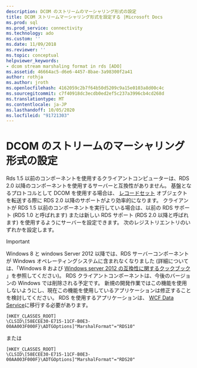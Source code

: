 ```yaml
---
description: DCOM のストリームのマーシャリング形式の設定
title: DCOM ストリームマーシャリング形式を設定する |Microsoft Docs
ms.prod: sql
ms.prod_service: connectivity
ms.technology: ado
ms.custom: ''
ms.date: 11/09/2018
ms.reviewer: ''
ms.topic: conceptual
helpviewer_keywords:
- dcom stream marshaling format in rds [ADO]
ms.assetid: 46664ac5-d6e6-4457-8bae-3a98300f2a41
author: rothja
ms.author: jroth
ms.openlocfilehash: 4162059c2b7f64b50d5209c9a15e0103a8d00c4c
ms.sourcegitcommit: c7f40918dc3ecdb0ed2ef5c237a3996cb4cd268d
ms.translationtype: MT
ms.contentlocale: ja-JP
ms.lasthandoff: 10/05/2020
ms.locfileid: "91721303"
---
```

# <a name="setting-dcom-stream-marshaling-format"></a>DCOM のストリームのマーシャリング形式の設定
Rds 1.5 以前のコンポーネントを使用するクライアントコンピューターは、RDS 2.0 以降のコンポーネントを使用するサーバーと互換性がありません。 基盤となるプロトコルとして DCOM を使用する場合は、 [レコードセット](../../reference/ado-api/recordset-object-ado.md) オブジェクトを転送する際に RDS 2.0 以降のサポートがより効率的になります。 クライアントが RDS 1.5 以前のコンポーネントを実行している場合は、以前の RDS サポート (RDS 1.0 と呼ばれます) または新しい RDS サポート (RDS 2.0 以降と呼ばれます) を使用するようにサーバーを設定できます。 次のレジストリエントリのいずれかを設定します。  
  
> [!IMPORTANT]
>  Windows 8 と windows Server 2012 以降では、RDS サーバーコンポーネントが Windows オペレーティングシステムに含まれなくなりました (詳細については、「Windows 8 および [Windows server 2012 の互換性に関するクックブック](https://www.microsoft.com/download/details.aspx?id=27416) 」を参照してください)。 RDS クライアントコンポーネントは、今後のバージョンの Windows では削除される予定です。 新規の開発作業ではこの機能を使用しないようにし、現在この機能を使用しているアプリケーションは修正することを検討してください。 RDS を使用するアプリケーションは、 [WCF Data Service](/dotnet/framework/wcf/)に移行する必要があります。  
  
```console
[HKEY_CLASSES_ROOT]  
\CLSID\[58ECEE30-E715-11CF-B0E3-00AA003F000F}\ADTGOptions]"MarshalFormat"="RDS10"  
```  
  
 または  
  
```console
[HKEY_CLASSES_ROOT]  
\CLSID\[58ECEE30-E715-11CF-B0E3-00AA003F000F}\ADTGOptions]"MarshalFormat"="RDS20"  
```